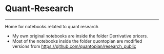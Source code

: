 # Quant-Research
------------------
Home for notebooks related to quant research.
- My own original notebooks are inside the folder Derrivative pricers. 
- Most of the notebooks inside the folder quontopian are modified versions from https://github.com/quantopian/research_public
